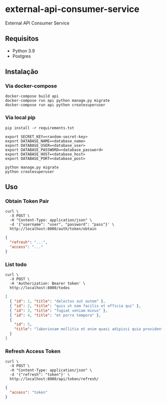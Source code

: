 # external-api-consumer-service

External API Consumer Service

## Requisitos

- Python 3.9
- Postgres

## Instalação

### Via docker-compose

```shell
docker-compose build api
docker-compose run api python manage.py migrate
docker-compose run api python createsuperuser
```

### Via local pip

```shell
pip install -r requirements.txt

export SECRET_KEY=<random-secret-key>
export DATABASE_NAME=<database_name>
export DATABASE_USER=<database_user>
export DATABASE_PASSWORD=<database_password>
export DATABASE_HOST=<database_host>
export DATABASE_PORT=<database_post>

python manage.py migrate
python createsuperuser
```

## Uso

### Obtain Token Pair

```shell
curl \
  -X POST \
  -H "Content-Type: application/json" \
  -d '{"username": "user", "password": "pass"}' \
  http://localhost:8000/auth/token/obtain
```

```json
{
  "refresh": "...",
  "access": "..."
}
```

### List todo

```shell
curl \
  -X POST \
  -H 'Authorization: Bearer token' \
  http://localhost:8000/todos
```

```json
[
  { "id": 1, "title": "delectus aut autem" },
  { "id": 2, "title": "quis ut nam facilis et officia qui" },
  { "id": 3, "title": "fugiat veniam minus" },
  { "id": 4, "title": "et porro tempora" },
  {
    "id": 5,
    "title": "laboriosam mollitia et enim quasi adipisci quia provident illum"
  }
]
```

### Refresh Access Token

```shell
curl \
  -X POST \
  -H "Content-Type: application/json" \
  -d '{"refresh": "token"}' \
  http://localhost:8000/api/token/refresh/
```

```json
{
  "access": "token"
}
```
